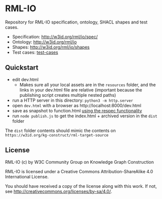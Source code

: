 # RML-IO

Repository for RML-IO specification, ontology, SHACL shapes and test cases.

- Specification: http://w3id.org/rml/io/spec/
- Ontology: http://w3id.org/rml/io
- Shapes: http://w3id.org/rml/io/shapes
- Test cases: [test-cases](./test-cases)

## Quickstart

- edit dev.html
  - Makes sure all your local assets are in the `resources` folder, and the links in your dev.html file are relative (important because the publishing script creates multiple nested paths)
- run a HTTP server in this directory: `python3 -m http.server`
- open `dev.html` with a browser as http://localhost:8000/dev.html
- save as snapshot to function.html [using the respec functionality](https://respec.org/docs/#using-browser)
- run `node publish.js` to get the index.html + archived version in the `dist` folder

The `dist` folder contents should mimic the contents on `https://w3id.org/kg-construct/rml-target-source`

## License

RML-IO (c) by W3C Community Group on Knowledge Graph Construction

RML-IO is licensed under a
Creative Commons Attribution-ShareAlike 4.0 International License.

You should have received a copy of the license along with this
work.  If not, see <http://creativecommons.org/licenses/by-sa/4.0/>.
